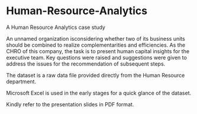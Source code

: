 # Human-Resource-Analytics
A Human Resource Analytics case study

An unnamed organization isconsidering whether two of its business units should be combined to realize complementarities and efficiencies. As the CHRO of this company, the task is to present human capital insights for the executive team.  Key questions were raised and suggestions were given to address the issues for the recommendation of subsequent steps.

The dataset is a raw data file provided directly from the Human Resource department.

Microsoft Excel is used in the early stages for a quick glance of the dataset.

Kindly refer to the presentation slides in PDF format.


